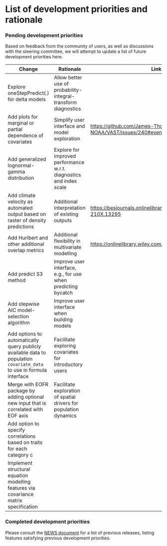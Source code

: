 # List of development priorities and rationale

### Pending development priorities
Based on feedback from the community of users, as well as discussions with the steering committee, we will attempt to update a list of future development priorities here.

| Change | Rationale| Link for details |
| ------------- | ------------- | ------------- |
| Explore oneStepPredict(.) for delta models  | Allow better use of probability-integral-transform diagnostics  | |
| Add plots for marginal or partial dependence of covariates | Simplify user interface and model exploration | https://github.com/James-Thorson-NOAA/VAST/issues/240#event-3486935522 | 
| Add generalized lognormal-gamma distribution | Explore for improved performance w.r.t. diagnostics and index scale | | 
| Add climate velocity as automated output based on raster of density predictions | Additional interpretation of existing outputs | https://besjournals.onlinelibrary.wiley.com/doi/full/10.1111/2041-210X.13295 | 
| Add Hurlbert and other additional overlap metrics | Additional flexibility in multivariate modelling | https://onlinelibrary.wiley.com/doi/abs/10.1111/geb.12984 | 
| Add predict S3 method | Improve user interface, e.g., for use when predicting bycatch |
| Add stepwise AIC model-selection algorithm | Improve user interface when building models | 
| Add options to automatically query publicly available data to population `covariate_data` to use in formula interface | Facilitate exploring covariates for introductory users |  
| Merge with EOFR package by adding optional new input that is correlated with EOF axis | Facilitate exploration of spatial drivers for population dynamics | 
| Add option to specify correlations based on traits for each category c | |
| Implement structural equation modelling features via covariance matrix specification | |

### Completed development priorities
Please consult the [NEWS document](https://github.com/James-Thorson-NOAA/VAST/blob/master/manual/NEWS.pdf) for a list of previous releases, listing features satisfying previous development priorities.  

